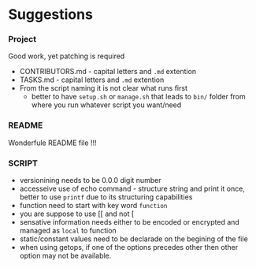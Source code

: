 # Suggestions

### Project
Good work, yet patching is required
- CONTRIBUTORS.md - capital letters and `.md` extention
- TASKS.md -  capital letters and `.md` extention
- From the script naming it is not clear what runs first
  - better to have `setup.sh` or `manage.sh` that leads to `bin/` folder from where you run whatever script you want/need
### README
Wonderfule README file !!!

### SCRIPT
- versionining needs to be 0.0.0 digit number
- accesseive use of echo command - structure string and print it once, better to use `printf` due to its structuring capabilities
- function need to start with key word `function`
- you are suppose to use [[ and not [
- sensative information needs either to be encoded or encrypted and managed as `local` to function
- static/constant values need to be declarade on the begining of the file
- when using getops, if one of the options precedes other then other option may not be available.
